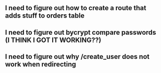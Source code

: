 ## I need to figure out how to create a route that adds stuff to orders table

## I need to figure out bycrypt compare passwords (I THINK I GOT IT WORKING??)

## I need to figure out why /create_user does not work when redirecting